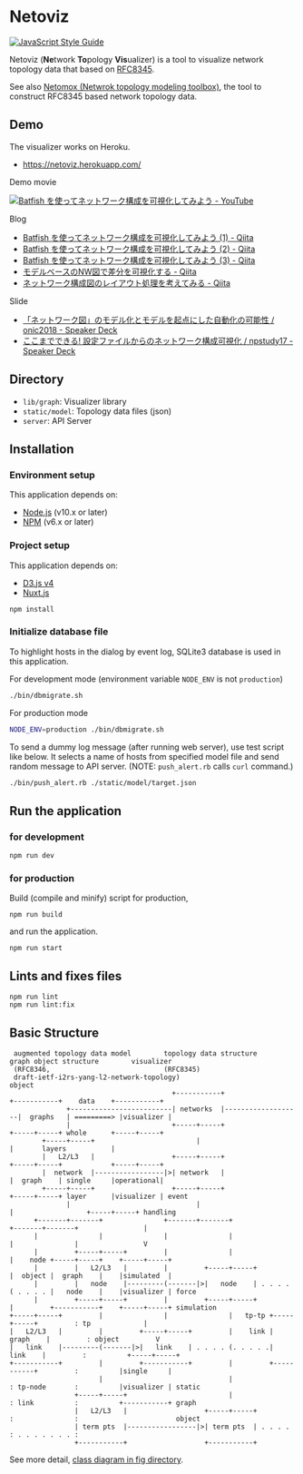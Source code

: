# Netoviz

[![JavaScript Style Guide](https://img.shields.io/badge/code_style-standard-brightgreen.svg)](https://standardjs.com)

Netoviz (**Ne**twork **To**pology **Vis**ualizer) is a tool to visualize network topology data that based on
[RFC8345](https://datatracker.ietf.org/doc/rfc8345/).

See also [Netomox (Netwrok topology modeling toolbox)](https://github.com/corestate55/netomox), the tool to construct RFC8345 based network topology data.

## Demo

The visualizer works on Heroku.

* https://netoviz.herokuapp.com/

Demo movie

[![Batfish を使ってネットワーク構成を可視化してみよう \- YouTube](https://img.youtube.com/vi/YKKWg7Ap6H8/0.jpg)](https://www.youtube.com/watch?v=YKKWg7Ap6H8)

Blog
* [Batfish を使ってネットワーク構成を可視化してみよう \(1\) \- Qiita](https://qiita.com/corestate55/items/8a39af553785fd77c20a)
* [Batfish を使ってネットワーク構成を可視化してみよう \(2\) \- Qiita](https://qiita.com/corestate55/items/9d8023eb19637f9bbd1e)
* [Batfish を使ってネットワーク構成を可視化してみよう \(3\) \- Qiita](https://qiita.com/corestate55/items/10673ef74c33a24a0389)
* [モデルベースのNW図で差分を可視化する - Qiita](https://qiita.com/corestate55/items/8c50b4f6cbee4caa0cbc)
* [ネットワーク構成図のレイアウト処理を考えてみる - Qiita](https://qiita.com/corestate55/items/9a1194cdb2c54d80c08e)

Slide
* [「ネットワーク図」のモデル化とモデルを起点にした自動化の可能性 / onic2018 \- Speaker Deck](https://speakerdeck.com/corestate55/onic2018)
* [ここまでできる\! 設定ファイルからのネットワーク構成可視化 / npstudy17 \- Speaker Deck](https://speakerdeck.com/corestate55/npstudy17)

## Directory

* `lib/graph`: Visualizer library
* `static/model`: Topology data files (json)
* `server`: API Server

## Installation
### Environment setup
This application depends on:
* [Node.js](https://nodejs.org/ja/) (v10.x or later)
* [NPM](https://www.npmjs.com/) (v6.x or later)

### Project setup
This application depends on:
* [D3.js v4](https://d3js.org/)
* [Nuxt.js](https://nuxtjs.org/)

```
npm install
```

### Initialize database file
To highlight hosts in the dialog by event log,
SQLite3 database is used in this application.

For development mode (environment variable `NODE_ENV` is not `production`)

```bash
./bin/dbmigrate.sh
```

For production mode

```bash
NODE_ENV=production ./bin/dbmigrate.sh
```

To send a dummy log message (after running web server),
use test script like below.
It selects a name of hosts from specified model file and send random message to API server.
(NOTE: `push_alert.rb` calls `curl` command.)

```bash
./bin/push_alert.rb ./static/model/target.json
```

## Run the application
### for development
```
npm run dev
```

### for production
Build (compile and minify) script for production,
```
npm run build
```
and run the application.
```
npm run start
```

## Lints and fixes files
```
npm run lint
npm run lint:fix
```

## Basic Structure

```
 augmented topology data model        topology data structure       graph object structure        visualizer
 (RFC8346,                            (RFC8345)
 draft-ietf-i2rs-yang-l2-network-topology)                                               object
                                        +-----------+                   +-----------+    data    +-----------+
              +-------------------------| networks  |-------------------|  graphs   | =========> |visualizer |
              |                         +-----+-----+                   +-----+-----+ whole      +-----+-----+
        +-----+-----+                         |                               |       layers           |
        |   L2/L3   |                   +-----+-----+                   +-----+-----+            +-----+-----+
        |  network  |-----------------|>| network   |                   |  graph    | single     |operational|
        +-----+-----+                   +-----+-----+                   +-----+-----+ layer      |visualizer | event
              |                               |                               |                  +-----+-----+ handling
      +-------+-------+               +-------+-------+               +-------+-------+                |
      |               |               |               |               |               |                V
      |         +-----+-----+         |               |               |    node +-----+-----+    +-----+-----+
      |         |   L2/L3   |         |         +-----+-----+         |  object |  graph    |    |simulated  |
      |         |   node    |---------(-------|>|   node    | . . . . ( . . . . |   node    |    |visualizer | force
      |         +-----+-----+         |         +-----+-----+         |         +-----------+    +-----+-----+ simulation
+-----+-----+         |               |               |   tp-tp +-----+-----+         : tp             |
|   L2/L3   |         |         +-----+-----+         |    link |  graph    |         : object         V
|   link    |---------(-------|>|   link    | . . . . (. . . . .|   link    |         :          +-----+-----+
+-----------+         |         +-----------+         |         +-----------+         :          |single     |
                      |                               |               : tp-node       :          |visualizer | static
                +-----+-----+                         |               : link          :          +-----------+ graph
                |   L2/L3   |                   +-----+-----+         :               :                        object
                | term pts  |-----------------|>| term pts  | . . . . : . . . . . . . :
                +-----------+                   +-----------+
```

See more detail, [class diagram in fig directory](./fig/).
